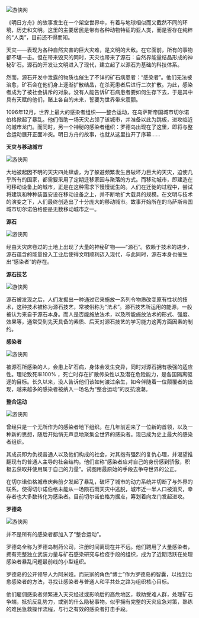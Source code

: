 ![游侠网](https://img1.ali213.net/glpic/2019/05/27/584_20190527112830303.png)

《明日方舟》的故事发生在一个架空世界中，有着与地球相似而又截然不同的环境，历史和文明。这里的主要居民是带有各种动物特征的亚人类，而是否存在纯粹的“人类”，目前还不得而知。

天灾——表现为各种自然灾害的巨大灾难，是文明的大敌。在它面前，所有的事物都不堪一击。但在带来毁灭的同时，天灾也带来了源石：自然界能量结晶形成的神秘矿石。源石的开发让文明进入了现代，建立起了以源石为基础的科技体系。

然而，源石开发中泄露的物质也催生了不详的矿石病患者：“感染者”。他们无法被治愈，矿石会在他们身上逐渐扩散结晶，在杀死患者后进行二次扩散。为此，感染者成为了被社会排斥的对象。没有人能告诉矿石病患者要如何生存下去，于是其中具有天赋的他们，赌上各自的未来，誓要为世界带来震颤。

1096年12月，世界上最大的感染者组织——整合运动，在乌萨斯帝国城市切尔诺伯格掀起了暴乱。他们借助一场天灾占领了该城市，并准备以此为跳板，进攻临近的城市龙门。而同时，另一个神秘的感染者组织：罗德岛出现在了这里，即将与整合运动展开正面冲突。明日方舟的故事，也就从这里拉开了序幕……

**天灾与移动城市**

![游侠网](https://img1.ali213.net/glpic/2019/05/27/584_2019052711283166.png)

大地被起因不明的天灾四处肆虐，为了躲避频繁发生且破坏力巨大的天灾，迫使几乎所有的国家，都需要采用了定期迁移家园与聚落的方式。而移动城市，即建造在可移动设备上的城市，正是在这种需求下慢慢诞生的。人们在迁徙的过程中，尝试将建筑和种种装置安设在移动设备之上，并不断地扩大载具的规模。在文明与技术的演变之下，人们最终创造出了十分庞大的移动城市。故事开始所在的乌萨斯帝国城市切尔诺伯格便是无数移动城市之一。

**源石**

![游侠网](https://img1.ali213.net/glpic/2019/05/27/584_2019052711283163.png)

经由天灾席卷过的土地上出现了大量的神秘矿物——“源石”。依赖于技术的进步，源石蕴含的能量投入工业后使得文明顺利迈入现代，与此同时，源石本身也催生出“感染者”的存在。

**源石技艺**

![游侠网](https://img1.ali213.net/glpic/2019/05/27/584_20190527112831542.png)

源石被发现之后，人们发掘出一种通过它来施放一系列令物质改变原有性状的技术，这种技术被称为源石技艺，常被俗称为“法术”。源石技艺所运用的能源，一般被认为来自于源石本身。而人是否能施放法术，以及所能施放法术的形式、强度、效果等，通常受到先天具备的素质、后天对源石技艺的学习能力这两方面因素的制约。

**感染者**

![游侠网](https://img1.ali213.net/glpic/2019/05/27/584_20190527112832168.png)

被源石所感染的人，会患上矿石病，身体会发生变异，同时对源石拥有极强的适应性。理论致死率100% ，死亡时存在扩散传染性以及潜在危险能力，是各国隔离驱逐的目标。长久以来，没人告诉他们该如何渡过余生，如今伴随着一位颠覆者的出现，越来越多的感染者被纳入一场名为“整合运动”的反抗浪潮。

**整合运动**

![游侠网](https://img1.ali213.net/glpic/2019/05/27/584_20190527112832994.png)

曾经只是一个无所作为的感染者地下组织。在几年前迎来了一位新的首领，以及一种新的思想，随后开始悄无声息地聚集全世界的感染者。现已成为史上最大的感染者组织。

其成员即为仇视普通人以及他们构成的社会，对其抱有强烈的复仇心理，并渴望推翻现有的普通人主导的社会结构。他们宣称“感染者应对自己的身份感到骄傲，积极去获取并使用属于自己的力量”。试图用最原始的手段去争夺世界的公正。

在切尔诺伯格城市庆典前夕发起了暴乱，破坏了城市的动力系统并切断了与外界的联系，使得切尔诺伯格未能从一场陨石雨天灾中逃脱，城市近一半人口被消灭，幸存者也大多数转化为感染者。目前切尔诺伯格为据点，筹划着向龙门发起进攻。

**罗德岛**

![游侠网](https://img1.ali213.net/glpic/2019/05/27/584_20190527112832707.png)

并不是所有的感染者都加入了“整合运动”。

罗德岛全称为罗德岛制药公司，注册时间离现在并不远。他们聘用了大量感染者，拥有完整独立武装力量与矿石感染研究与检疫手段的组织，成为了近期活跃在处理感染者暴乱问题最前线的小型组织。

罗德岛的公开领导人为阿米娅。而玩家的角色“博士”作为罗德岛的智囊，以找到治愈感染者的方法，寻找让感染者与普通人和平共处之路为组织核心目标。

他们雇佣感染者频繁进入天灾经过或影响后的高危地区，救助受难人群，处理矿石争端，抵抗反乱势力，或别的什么隐秘事物。似乎拥有完整的天灾应急对策，熟练的难民急救操作流程，与行之有效的感染者打击手段。